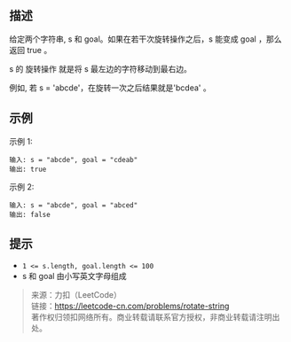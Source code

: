 ## 描述

给定两个字符串, s 和 goal。如果在若干次旋转操作之后，s 能变成 goal ，那么返回 true 。

s 的 旋转操作 就是将 s 最左边的字符移动到最右边。

例如, 若 s = 'abcde'，在旋转一次之后结果就是'bcdea' 。

## 示例
示例 1:
```
输入: s = "abcde", goal = "cdeab"
输出: true     
```

示例 2:

```
输入: s = "abcde", goal = "abced"
输出: false
```

## 提示

- `1 <= s.length, goal.length <= 100`
- s 和 goal 由小写英文字母组成

>来源：力扣（LeetCode）  
>链接：https://leetcode-cn.com/problems/rotate-string  
>著作权归领扣网络所有。商业转载请联系官方授权，非商业转载请注明出处。